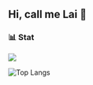 ## Hi, call me Lai 👋


### 📊 Stat
![](https://github-readme-stats.vercel.app/api?username=ntclai&show_icons=true&theme=cobalt)

![Top Langs](https://github-readme-stats.vercel.app/api/top-langs/?username=ntclai&theme=nightowl&layout=compact)
